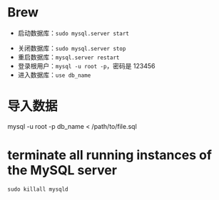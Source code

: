 # Brew

- 启动数据库：`sudo mysql.server start`
* 关闭数据库：`sudo mysql.server stop`
* 重启数据库：`mysql.server restart`
* 登录根用户：`mysql -u root -p`，密码是 123456
* 进入数据库：`use db_name`

# 导入数据
mysql -u root -p db_name < /path/to/file.sql

# terminate all running instances of the MySQL server

```
sudo killall mysqld
```